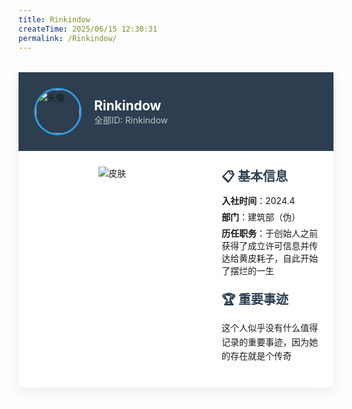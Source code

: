 ```yaml
---
title: Rinkindow    
createTime: 2025/06/15 12:30:31   
permalink: /Rinkindow/  
---
```

<!-- 
title后的XXX是标题
createTime是写作时间
permalink填游戏ID或网名拼音缩写
 -->


<!-- 精简版示例 (保留核心结构) -->
<div class="member-card" style="max-width:700px;background:#fff;border-radius:12px;box-shadow:0 5px 20px rgba(0,0,0,0.08);margin:2rem auto">
  <div style="background:#2c3e50;padding:25px;display:flex;align-items:center;gap:20px">
    <img src="https://skin.twinklestars.top/avatar/115?size=36 " alt="头像" style="width:70px;height:70px;border-radius:50%;border:3px solid #3498db">       <!-- 把XXX换为你的头像链接 -->
    <div>
      <h2 style="color:#fff;margin:0">Rinkindow </h2>    <!-- 把XXX换为你的ID -->
      <p style="color:#bdc3c7;margin:0">全部ID: Rinkindow </p>    <!-- 把XXX换为你的ID -->
    </div>
  </div>
  
  <div style="display:flex;padding:0">
    <div style="flex:0 0 250px;padding:25px;text-align:center">
      <img src="https://skin.twinklestars.top/preview/115?height=150" alt="皮肤" style="max-height:250px">               <!-- 把XXX换为你的皮肤链接 -->
    </div>
    
<div style="flex:1;padding:25px;display:flex;flex-direction:column;gap:15px">
  <!-- 基本信息区块 -->
  <div>
    <h3 style="font-size:1.25rem;color:#2c3e50;margin:0 0 8px">📋 基本信息</h3>
    <ul style="list-style:none;padding:0;margin:0">
      <li style="margin:6px 0"><strong>入社时间</strong>：2024.4</li>    <!-- 把XXX换为你的入社时间，如2025.3 -->
      <li style="margin:6px 0"><strong>部门</strong>：建筑部（伪）</li>         <!-- 把XXX换为你的部门 -->
      <li style="margin:6px 0"><strong>历任职务</strong>：于创始人之前获得了成立许可信息并传达给黄皮耗子，自此开始了摆烂的一生</li>         <!-- 把XXX换为你的历任职务 -->
    </ul>
  </div>
  
  <!-- 重要事迹区块 -->
  <div>
    <h3 style="font-size:1.25rem;color:#2c3e50;margin:0 0 8px">🏆 重要事迹</h3>
    <p style="line-height:1.6">这个人似乎没有什么值得记录的重要事迹，因为她的存在就是个传奇</p>           <!-- 把XXX换为你的重要事迹 -->
  </div>
</div>
  </div>
</div>

<!-- 
以下可采用markdown格式书写：
可以用在线markdown编辑网站辅助书写：https://www.markdownonline.net/zh/
写完后复制左边的文字到这里就可以了
 -->
